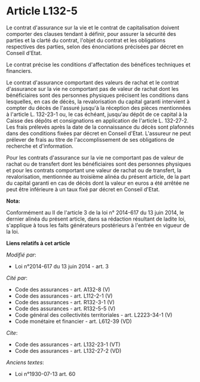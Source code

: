 # Article L132-5

Le contrat d'assurance sur la vie et le contrat de capitalisation doivent comporter des clauses tendant à définir, pour
assurer la sécurité des parties et la clarté du contrat, l'objet du contrat et les obligations respectives des parties, selon
des énonciations précisées par décret en Conseil d'Etat. 

Le contrat précise les conditions d'affectation des bénéfices techniques et financiers. 

Le contrat d'assurance comportant des valeurs de rachat et le contrat d'assurance sur la vie ne comportant pas de valeur de
rachat dont les bénéficiaires sont des personnes physiques précisent les conditions dans lesquelles, en cas de décès, la
revalorisation du capital garanti intervient à compter du décès de l'assuré jusqu'à la réception des pièces mentionnées à
l'article L. 132-23-1 ou, le cas échéant, jusqu'au dépôt de ce capital à la Caisse des dépôts et consignations en application
de l'article L. 132-27-2. Les frais prélevés après la date de la connaissance du décès sont plafonnés dans des conditions
fixées par décret en Conseil d'Etat. L'assureur ne peut prélever de frais au titre de l'accomplissement de ses obligations de
recherche et d'information. 

Pour les contrats d'assurance sur la vie ne comportant pas de valeur de rachat ou de transfert dont les bénéficiaires sont
des personnes physiques et pour les contrats comportant une valeur de rachat ou de transfert, la revalorisation, mentionnée
au troisième alinéa du présent article, de la part du capital garanti en cas de décès dont la valeur en euros a été arrêtée
ne peut être inférieure à un taux fixé par décret en Conseil d'Etat.

**Nota:**

Conformément au II de l'article 3 de la loi n° 2014-617 du 13 juin 2014, le dernier alinéa du présent article, dans sa
rédaction résultant de ladite loi, s'applique à tous les faits générateurs postérieurs à l'entrée en vigueur de la loi.

**Liens relatifs à cet article**

_Modifié par_:

  - Loi n°2014-617 du 13 juin 2014 - art. 3

_Cité par_:

  - Code des assurances - art. A132-8 (V)
  - Code des assurances - art. L112-2-1 (V)
  - Code des assurances - art. R132-3-1 (V)
  - Code des assurances - art. R132-5-5 (V)
  - Code général des collectivités territoriales - art. L2223-34-1 (V)
  - Code monétaire et financier - art. L612-39 (VD)

_Cite_:

  - Code des assurances - art. L132-23-1 (VT)
  - Code des assurances - art. L132-27-2 (VD)

_Anciens textes_:

  - Loi n°1930-07-13 art. 60
